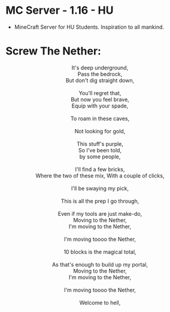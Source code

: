# MC Server - 1.16 - HU
 - MineCraft Server for HU Students. Inspiration to all mankind.
# Screw The Nether:
<p align="center">
It's deep underground, <br>Pass the bedrock, <br>But don't dig straight down, <br> <br>You'll regret that, <br>But now you feel brave, <br>Equip with your spade, <br> <br>To roam in these caves, <br> <br>Not looking for gold, <br> <br>This stuff's purple, <br>So I've been told, <br>by some people, <br> <br>I'll find a few bricks, <br>Where the two of these mix,
With a couple of clicks, <br> <br>I'll be swaying my pick, <br> <br>This is all the prep I go through, <br> <br>Even if my tools are just make-do, <br>Moving to the Nether, <br>I'm moving to the Nether, <br> <br>I'm moving toooo the Nether, <br> <br>10 blocks is the magical total, <br> <br>As that's enough to build up my portal, <br>Moving to the Nether, <br>I'm moving to the Nether, <br> <br>I'm moving toooo the Nether, <br> <br>Welcome to hell,
